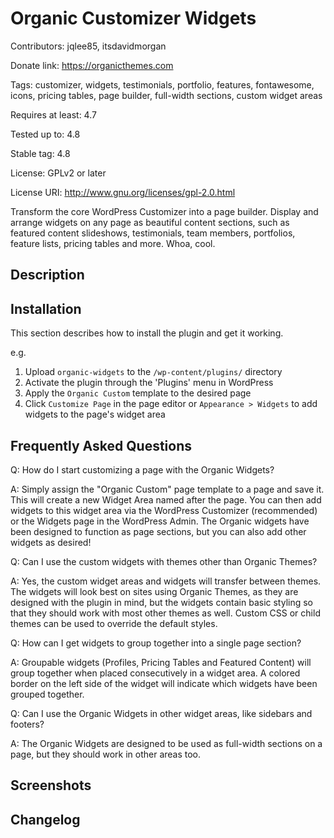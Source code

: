 # Organic Customizer Widgets
Contributors: jqlee85, itsdavidmorgan

Donate link: https://organicthemes.com

Tags: customizer, widgets, testimonials, portfolio, features, fontawesome, icons, pricing tables, page builder, full-width sections, custom widget areas

Requires at least: 4.7

Tested up to: 4.8

Stable tag: 4.8

License: GPLv2 or later

License URI: http://www.gnu.org/licenses/gpl-2.0.html

Transform the core WordPress Customizer into a page builder. Display and arrange widgets on any page as beautiful content sections, such as featured content slideshows, testimonials, team members, portfolios, feature lists, pricing tables and more. Whoa, cool.

## Description


## Installation

This section describes how to install the plugin and get it working.

e.g.

1. Upload `organic-widgets` to the `/wp-content/plugins/` directory
2. Activate the plugin through the 'Plugins' menu in WordPress
3. Apply the `Organic Custom` template to the desired page
4. Click `Customize Page` in the page editor or `Appearance > Widgets` to add widgets to the page's widget area

## Frequently Asked Questions

Q: How do I start customizing a page with the Organic Widgets?

A: Simply assign the "Organic Custom" page template to a page and save it. This will create a new Widget Area named after the page. You can then add widgets to this widget area via the WordPress Customizer (recommended) or the Widgets page in the WordPress Admin. The Organic widgets have been designed to function as page sections, but you can also add other widgets as desired!

Q: Can I use the custom widgets with themes other than Organic Themes?

A: Yes, the custom widget areas and widgets will transfer between themes. The widgets will look best on sites using Organic Themes, as they are designed with the plugin in mind, but the widgets contain basic styling so that they should work with most other themes as well. Custom CSS or child themes can be used to override the default styles.

Q: How can I get widgets to group together into a single page section?

A: Groupable widgets (Profiles, Pricing Tables and Featured Content) will group together when placed consecutively in a widget area. A colored border on the left side of the widget will indicate which widgets have been grouped together.

Q: Can I use the Organic Widgets in other widget areas, like sidebars and footers?

A: The Organic Widgets are designed to be used as full-width sections on a page, but they should work in other areas too.

## Screenshots

## Changelog
